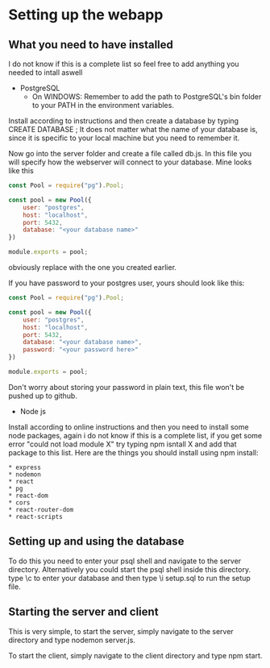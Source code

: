 # Setting up the webapp

## What you need to have installed
I do not know if this is a complete list so feel free to add anything you needed to intall aswell

* PostgreSQL
    - On WINDOWS: Remember to add the path to PostgreSQL's bin folder to your PATH in the environment variables. 

Install according to instructions and then create a database by typing CREATE DATABASE <your database name>;
It does not matter what the name of your database is, since it is specific to your local machine but you need to remember it.

Now go into the server folder and create a file called db.js. In this file you will specify how the webserver will connect to your database. Mine looks like this

```javascript
const Pool = require("pg").Pool;

const pool = new Pool({
    user: "postgres",
    host: "localhost",
    port: 5432,
    database: "<your database name>"
})

module.exports = pool;
```
obviously replace <your database name> with the one you created earlier.

If you have password to your postgres user, yours should look like this:

```javascript
const Pool = require("pg").Pool;

const pool = new Pool({
    user: "postgres",
    host: "localhost",
    port: 5432,
    database: "<your database name>",
    password: "<your password here>"
})

module.exports = pool;
```

Don't worry about storing your password in plain text, this file won't be pushed up to github.

* Node js

Install according to online instructions and then you need to install some node packages, again
i do not know if this is a complete list, if you get some error "could not load module X" try
typing npm isntall X and add that package to this list. Here are the things you should install using npm
install:

    * express
    * nodemon
    * react
    * pg
    * react-dom
    * cors
    * react-router-dom
    * react-scripts
    
## Setting up and using the database
To do this you need to enter your psql shell and navigate to the server directory. Alternatively you could start the psql shell inside this directory.
type \c <your database name> to enter your database and then type \i setup.sql to run the setup file.

## Starting the server and client

This is very simple, to start the server, simply navigate to the server directory and type nodemon server.js. 

To start the client, simply navigate to the client directory and type npm start.


